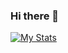 ### Hi there 👋

[![My Stats](https://github-readme-stats.vercel.app/api?username=gusluchetti&theme=github_dark)](https://github.com/anuraghazra/github-readme-stats)

<!--
**gusluchetti/gusluchetti** is a ✨ _special_ ✨ repository because its `README.md` (this file) appears on your GitHub profile.

Here are some ideas to get you started:

- 🔭 I’m currently working on ...
- 🌱 I’m currently learning ...
- 👯 I’m looking to collaborate on ...
- 🤔 I’m looking for help with ...
- 💬 Ask me about ...
- 📫 How to reach me: ...
- 😄 Pronouns: ...
- ⚡ Fun fact: ...
-->
